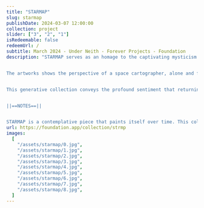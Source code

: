 ```yaml
---
title: "STARMAP"
slug: starmap
publishDate: 2024-03-07 12:00:00
collection: project
slider: ["3", "2", "1"]
isRedeemable: false
redeemUrl: /
subtitle: March 2024 - Under Neith - Forever Projects - Foundation
description: "STARMAP serves as an homage to the captivating mysticism of the cosmos and the insidious fear that accompanies the exploration of the unknown. This artwork invites viewers to embark on a cosmic journey, celebrating the vastness of the universe.


The artworks shows the perspective of a space cartographer, alone and fully committed to charting the vastness of the cosmos. The explorer is never shown; instead, the viewer shares his perspective, experiencing both the awe of discovery and the profound feeling of solitude in a place far greater than us.


This generative collection conveys the profound sentiment that returning home is never guaranteed. As the explorer delves deeper into the cosmos, a sense of wonder and curiosity becomes entwined with feelings of isolation and the weight of emptiness that begins to envelop them. It encapsulates the paradox of discovery mingled with the fear of losing connection with the familiar—a dichotomy resonating within every soul, akin to the emotions associated with significant life changes.


||==NOTES==||


STARMAP is a contemplative piece that paints itself over time. This collection has been built with contemplation in mind so take the time to kick back and enjoy the automated painting process (around 60s)"
url: https://foundation.app/collection/strmp
images:
  [
    "/assets/starmap/0.jpg",
    "/assets/starmap/1.jpg",
    "/assets/starmap/2.jpg",
    "/assets/starmap/3.jpg",
    "/assets/starmap/4.jpg",
    "/assets/starmap/5.jpg",
    "/assets/starmap/6.jpg",
    "/assets/starmap/7.jpg",
    "/assets/starmap/8.jpg",
  ]
---
```

